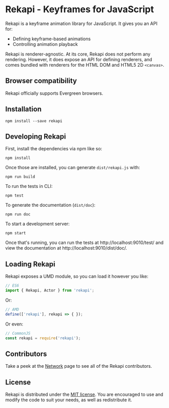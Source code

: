 # Rekapi - Keyframes for JavaScript

Rekapi is a keyframe animation library for JavaScript.  It gives you an API
for:

* Defining keyframe-based animations
* Controlling animation playback

Rekapi is renderer-agnostic.  At its core, Rekapi does not perform any
rendering.  However, it does expose an API for defining renderers, and comes
bundled with renderers for the HTML DOM and HTML5 2D `<canvas>`.

## Browser compatibility

Rekapi officially supports Evergreen browsers.

## Installation

```
npm install --save rekapi
```

## Developing Rekapi

First, install the dependencies via npm like so:

```
npm install
```

Once those are installed, you can generate `dist/rekapi.js` with:

```
npm run build
```

To run the tests in CLI:

```
npm test
```

To generate the documentation (`dist/doc`):

```
npm run doc
```

To start a development server:

```
npm start
```

Once that's running, you can run the tests at http://localhost:9010/test/ and
view the documentation at http://localhost:9010/dist/doc/.

## Loading Rekapi

Rekapi exposes a UMD module, so you can load it however you like:

```javascript
// ES6
import { Rekapi, Actor } from 'rekapi';
```

Or:

```javascript
// AMD
define(['rekapi'], rekapi => { });
```

Or even:

```javascript
// CommonJS
const rekapi = require('rekapi');
```

## Contributors

Take a peek at the [Network](https://github.com/jeremyckahn/rekapi/network)
page to see all of the Rekapi contributors.

## License

Rekapi is distributed under the [MIT
license](http://opensource.org/licenses/MIT).  You are encouraged to use and
modify the code to suit your needs, as well as redistribute it.
